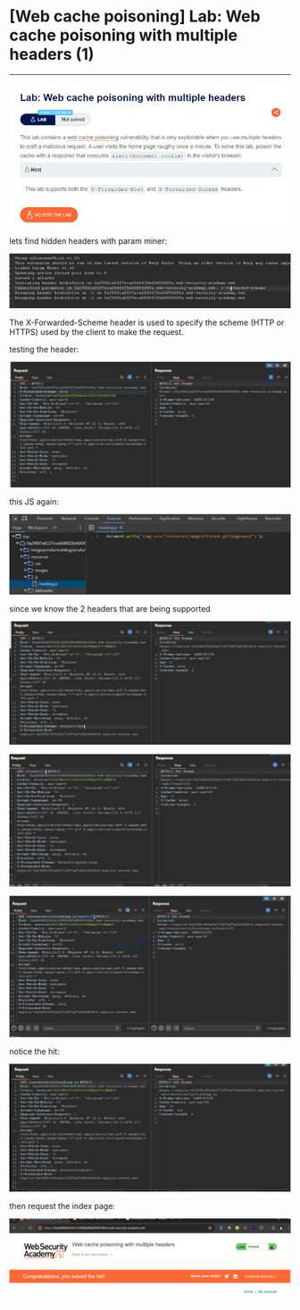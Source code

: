 # [Web cache poisoning] Lab: Web cache poisoning with multiple headers (1)

---

![Untitled](%5BWeb%20cache%20poisoning%5D%20Lab%20Web%20cache%20poisoning%20with%200bea9165c6b64201a649319d882f6a5f/Untitled.png)

lets find hidden headers with param miner: 

![Untitled](%5BWeb%20cache%20poisoning%5D%20Lab%20Web%20cache%20poisoning%20with%200bea9165c6b64201a649319d882f6a5f/Untitled%201.png)

The X-Forwarded-Scheme header is used to specify the scheme (HTTP or HTTPS) used by the client to make the request.

testing the header: 

![Untitled](%5BWeb%20cache%20poisoning%5D%20Lab%20Web%20cache%20poisoning%20with%200bea9165c6b64201a649319d882f6a5f/Untitled%202.png)

this JS again: 

![Untitled](%5BWeb%20cache%20poisoning%5D%20Lab%20Web%20cache%20poisoning%20with%200bea9165c6b64201a649319d882f6a5f/Untitled%203.png)

since we know the 2 headers that are being supported 

![Untitled](%5BWeb%20cache%20poisoning%5D%20Lab%20Web%20cache%20poisoning%20with%200bea9165c6b64201a649319d882f6a5f/Untitled%204.png)

![Untitled](%5BWeb%20cache%20poisoning%5D%20Lab%20Web%20cache%20poisoning%20with%200bea9165c6b64201a649319d882f6a5f/Untitled%205.png)

![Untitled](%5BWeb%20cache%20poisoning%5D%20Lab%20Web%20cache%20poisoning%20with%200bea9165c6b64201a649319d882f6a5f/Untitled%206.png)

notice the hit: 

![Untitled](%5BWeb%20cache%20poisoning%5D%20Lab%20Web%20cache%20poisoning%20with%200bea9165c6b64201a649319d882f6a5f/Untitled%207.png)

then request the index page: 

![Untitled](%5BWeb%20cache%20poisoning%5D%20Lab%20Web%20cache%20poisoning%20with%200bea9165c6b64201a649319d882f6a5f/Untitled%208.png)